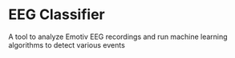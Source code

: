 # EEG Classifier

A tool to analyze Emotiv EEG recordings and run machine learning algorithms to detect various events 

